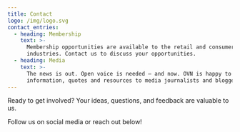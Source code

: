 ```yaml
---
title: Contact
logo: /img/logo.svg
contact_entries:
  - heading: Membership
    text: >-
      Membership opportunities are available to the retail and consumer goods
      industries. Contact us to discuss your opportunities.
  - heading: Media
    text: >-
      The news is out. Open voice is needed – and now. OVN is happy to provide
      information, quotes and resources to media journalists and bloggers.
---
```

Ready to get involved? Your ideas, questions, and feedback are valuable to us.

Follow us on social media or reach out below!
